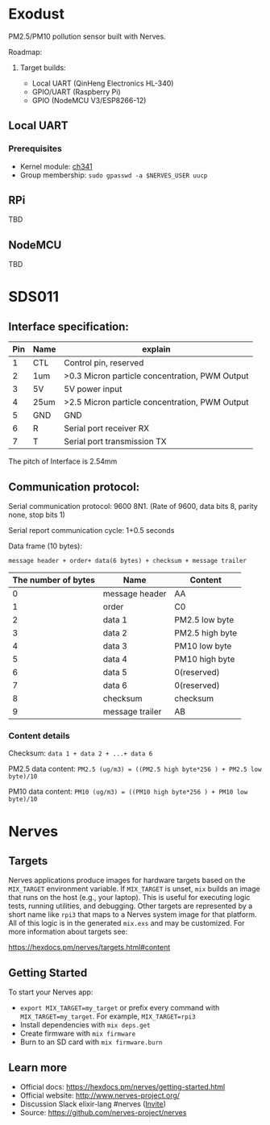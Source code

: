 # Exodust

PM2.5/PM10 pollution sensor built with Nerves.

Roadmap:

  1. Target builds:
  
       - Local UART (QinHeng Electronics HL-340)
       - GPIO/UART (Raspberry Pi)
       - GPIO (NodeMCU V3/ESP8266-12)

## Local UART

### Prerequisites

  - Kernel module: [ch341](https://aur.archlinux.org/packages/i2c-ch341-dkms/)
  - Group membership: `sudo gpasswd -a $NERVES_USER uucp`

## RPi

TBD

## NodeMCU

TBD

# SDS011

## Interface specification:

Pin | Name | explain                                        |
--- | ---- | ---------------------------------------------- |
1   | CTL  | Control pin, reserved                          |
2   | 1um  | >0.3 Micron particle concentration, PWM Output |
3   | 5V   | 5V power input                                 |
4   | 25um | >2.5 Micron particle concentration, PWM Output |
5   | GND  | GND                                            |
6   | R    | Serial port receiver RX                        |
7   | T    | Serial port transmission TX                    |

The pitch of Interface is 2.54mm

## Communication protocol:

Serial communication protocol: 9600 8N1. (Rate of 9600, data bits 8, parity none, stop bits 1)

Serial report communication cycle: 1+0.5 seconds

Data frame (10 bytes):

```
message header + order+ data(6 bytes) + checksum + message trailer
```

The number of bytes | Name            | Content         |
------------------- | --------------- | --------------- |
0                   | message header  | AA              |
1                   | order           | C0              |
2                   | data 1          | PM2.5 low byte  |
3                   | data 2          | PM2.5 high byte |
4                   | data 3          | PM10 low byte   |
5                   | data 4          | PM10 high byte  |
6                   | data 5          | 0(reserved)     |
7                   | data 6          | 0(reserved)     |
8                   | checksum        | checksum        |
9                   | message trailer | AB              |

### Content details

Checksum: `data 1 + data 2 + ...+ data 6`

PM2.5 data content: `PM2.5 (ug/m3) = ((PM2.5 high byte*256 ) + PM2.5 low byte)/10`

PM10 data content: `PM10 (ug/m3) = ((PM10 high byte*256 ) + PM10 low byte)/10`

# Nerves

## Targets

Nerves applications produce images for hardware targets based on the
`MIX_TARGET` environment variable. If `MIX_TARGET` is unset, `mix` builds an
image that runs on the host (e.g., your laptop). This is useful for executing
logic tests, running utilities, and debugging. Other targets are represented by
a short name like `rpi3` that maps to a Nerves system image for that platform.
All of this logic is in the generated `mix.exs` and may be customized. For more
information about targets see:

https://hexdocs.pm/nerves/targets.html#content

## Getting Started

To start your Nerves app:
  * `export MIX_TARGET=my_target` or prefix every command with
    `MIX_TARGET=my_target`. For example, `MIX_TARGET=rpi3`
  * Install dependencies with `mix deps.get`
  * Create firmware with `mix firmware`
  * Burn to an SD card with `mix firmware.burn`

## Learn more

  * Official docs: https://hexdocs.pm/nerves/getting-started.html
  * Official website: http://www.nerves-project.org/
  * Discussion Slack elixir-lang #nerves ([Invite](https://elixir-slackin.herokuapp.com/))
  * Source: https://github.com/nerves-project/nerves
